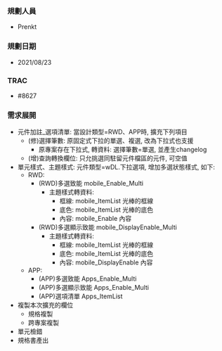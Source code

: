 ### <div id="user">規劃人員</div>
* Prenkt

### <div id="updatedate">規劃日期</div>
* 2021/08/23

### <div id="trac">TRAC</div>
* #8627 

### <div id="requirement">需求展開</div>
* 元件加註_選項清單: 當設計類型=RWD、APP時, 擴充下列項目
    * (修)選擇筆數: 原固定式下拉的單選、複選, 改為下拉式也支援
        * 原專案存在下拉式, 轉資料: 選擇筆數=單選, 並產生changelog
    * (增)查詢轉換欄位: 只允挑選同駐留元件檔區的元件, 可空值
* 單元樣式、主題樣式: 元件類型=wDL.下拉選項, 增加多選狀態樣式, 如下:
    * RWD: 
        * (RWD)多選致能   mobile_Enable_Multi
            * 主題樣式轉資料: 
                * 框線: mobile_ItemList 光棒的框線
                * 底色: mobile_ItemList 光棒的底色
                * 內容: mobile_Enable 內容
        * (RWD)多選顯示致能 mobile_DisplayEnable_Multi
            * 主題樣式轉資料: 
                * 框線: mobile_ItemList 光棒的框線
                * 底色: mobile_ItemList 光棒的底色
                * 內容: mobile_DisplayEnable 內容
    * APP:  
        * (APP)多選致能     Apps_Enable_Multi
        * (APP)多選顯示致能 Apps_Enable_Multi
        * (APP)選項清單     Apps_ItemList
* 複製本次擴充的欄位
    * 規格複製
    * 跨專案複製
* 單元檢錯
* 規格書產出
    


